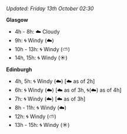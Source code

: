 *Updated: Friday 13th October 02:30*

**Glasgow**

* 4h - 8h: :cloud: Cloudy
* 9h: :cyclone: Windy (:cloud:)
* 10h - 13h: :cyclone: Windy (:partly_sunny:)
* 14h, 15h: :cyclone: Windy (:sunny:)

**Edinburgh**

* 4h, 5h: :cyclone: Windy (:cloud:) [:cloud: as of 2h]
* 6h: :cyclone: Windy (:cloud:) [:cloud: as of 3h, :cyclone:(:cloud:) as of 4h]
* 7h: :cyclone: Windy (:cloud:) [:cloud: as of 3h]
* 8h - 11h: :cyclone: Windy (:cloud:)
* 12h: :cyclone: Windy (:partly_sunny:)
* 13h - 15h: :cyclone: Windy (:sunny:)

